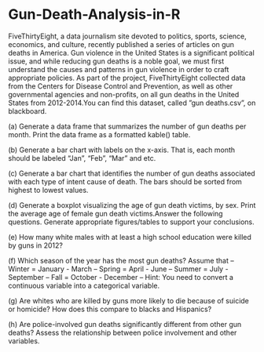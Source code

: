 # Gun-Death-Analysis-in-R
FiveThirtyEight, a data journalism site devoted to politics, sports, science, economics,
and culture, recently published a series of articles on gun deaths in America. Gun violence in the
United States is a significant political issue, and while reducing gun deaths is a noble goal, we must first
understand the causes and patterns in gun violence in order to craft appropriate policies. As part of the
project, FiveThirtyEight collected data from the Centers for Disease Control and Prevention, as well as
other governmental agencies and non-profits, on all gun deaths in the United States from 2012-2014.You
can find this dataset, called ”gun deaths.csv”, on blackboard.

(a) Generate a data frame that summarizes the number of gun deaths per month. Print the data
frame as a formatted kable() table.

(b) Generate a bar chart with labels on the x-axis. That is, each month should be labeled “Jan”,
“Feb”, “Mar” and etc.

(c) Generate a bar chart that identifies the number of gun deaths associated with each type of intent
cause of death. The bars should be sorted from highest to lowest values.

(d) Generate a boxplot visualizing the age of gun death victims, by sex. Print the average age of
female gun death victims.Answer the following questions. Generate appropriate figures/tables to support your conclusions.

(e) How many white males with at least a high school education were killed by guns in 2012?

(f) Which season of the year has the most gun deaths? Assume that
– Winter = January - March
– Spring = April - June
– Summer = July - September
– Fall = October - December
– Hint: You need to convert a continuous variable into a categorical variable.

(g) Are whites who are killed by guns more likely to die because of suicide or homicide? How does
this compare to blacks and Hispanics?

(h) Are police-involved gun deaths significantly different from other gun deaths? Assess the relationship between police involvement and other variables.
